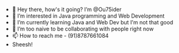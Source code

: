 - 👋 Hey there, how's it going? I’m @Ou75ider 
- 👀 I’m interested in Java programming and Web Development
- 🌱 I’m currently learning Java and Web Dev but I'm not that good
- 💞️ I’m too naive to be collaborating with people right now
- 📫 How to reach me - (91)8787661084
- Sheesh!

<!---
Ou75ider/Ou75ider is a ✨ special ✨ repository because its `README.md` (this file) appears on your GitHub profile.
You can click the Preview link to take a look at your changes.
--->
